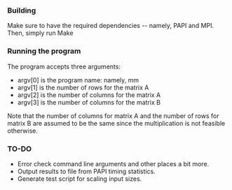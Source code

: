 ### Building ###
Make sure to have the required dependencies -- namely, PAPI and MPI. Then, simply run Make

### Running the program ###
The program accepts three arguments:
* argv[0] is the program name: namely, mm
* argv[1] is the number of rows for the matrix A
* argv[2] is the number of columns for the matrix A
* argv[3] is the number of columns for the matrix B

Note that the number of columns for matrix A and the number of rows for matrix B are assumed to be the same since the multiplication is not feasible otherwise.

### TO-DO ###
* Error check command line arguments and other places a bit more.
* Output results to file from PAPI timing statistics.
* Generate test script for scaling input sizes.
